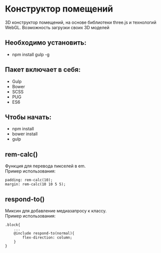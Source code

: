 # Конструктор помещений
3D конструктор помещений, на основе библиотеки three.js и технологий WebGL.
Возможность загрузки своих 3D моделей

## Необходимо установить:
- npm install gulp -g

## Пакет включает в себя:
- Gulp
- Bower
- SCSS
- PUG
- ES6

## Чтобы начать:

- npm install
- bower install
- gulp 


## rem-calc()
Функция для перевода пикселей в em.  
Пример использования:
```
padding: rem-calc(10);
margin: rem-calc(10 10 5 5);
```

## respond-to()
Миксин для добавление медиазапросу к классу.  
Пример использования:
```
.block{
    ...
    @include respond-to(normal){
        flex-direction: column;
    }
}
```


